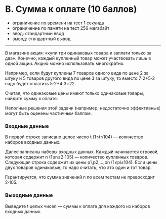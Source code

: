 # B. Сумма к оплате (10 баллов)

- ограничение по времени на тест 1 секунда
- ограничение по памяти на тест 256 мегабайт
- ввод: стандартный ввод
- вывод:  стандартный вывод
***
В магазине акция: «купи три одинаковых товара и заплати только за два». Конечно, каждый купленный товар может участвовать лишь в одной акции. Акцию можно использовать многократно.

Например, если будут куплены 7 товаров одного вида по цене 2 за штуку и 5 товаров другого вида по цене 3 за штуку, то вместо 7⋅2+5⋅3 надо будет оплатить 5⋅2+4⋅3=22.

Считая, что одинаковые цены имеют только одинаковые товары, найдите сумму к оплате.

Неполные решения этой задачи (например, недостаточно эффективные) могут быть оценены частичным баллом.

### Входные данные

В первой строке записано целое число t (1≤t≤104) — количество наборов входных данных.

Далее записаны наборы входных данных. Каждый начинается строкой, которая содержит n (1≤n≤2⋅105) — количество купленных товаров. Следующая строка содержит их цены p1,p2,…,pn (1≤pi≤104). Если цены двух товаров одинаковые, то надо считать, что это один и тот товар.

Гарантируется, что сумма значений n по всем тестам не превосходит 2⋅105.

### Выходные данные

Выведите t целых чисел — суммы к оплате для каждого из наборов входных данных.
